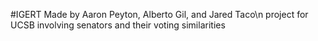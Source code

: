 #IGERT
Made by Aaron Peyton, Alberto Gil, and Jared Taco\n
project for UCSB involving senators and their voting similarities
